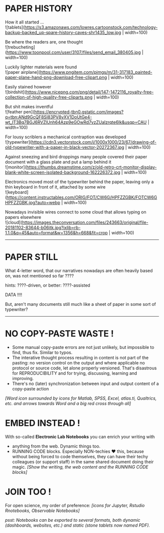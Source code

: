 # PAPER HISTORY

How it all started ...<br>![tablets](https://s3.amazonaws.com/lowres.cartoonstock.com/technology-backup-backed_up-spare-history-caves-shr1435_low.jpg | width=100)

Be where the readers are, one thought<br>![trebucheting](https://www.toonpool.com/user/3107/files/send_email_380405.jpg | width=100)

Luckily lighter materials were found<br>![paper airplane](https://www.pngitem.com/pimgs/m/31-317183_painted-paper-plane-hand-png-download-free-clipart.png | width=100)

Easily stained however<br>![birdshit](https://www.nicepng.com/png/detail/147-1472116_royalty-free-collection-of-high-quality-free-cliparts.png | width=100)

But shit makes inventful<br>![feather pen](https://encrypted-tbn0.gstatic.com/images?q=tbn:ANd9GcQF8SI83PV8vXV1DoUtGe4-wt_IT3Bq7BGJ6RVZlUnh64Azp9eGOwRd7vzZUaIzrqte6Ik&usqp=CAU | width=100)

For lousy scriblers a mechanical contraption was developed<br>![typewriter](https://cdn3.vectorstock.com/i/1000x1000/23/67/drawing-of-old-typewriter-with-a-paper-in-black-vector-20272367.jpg | width=100)

Against sneezing and bird droppings many people covered their paper document with a glass plate and put a lamp behind it<br>![monitor](https://thumbs.dreamstime.com/z/old-retro-crt-monitor-display-blank-white-screen-isolated-background-162226372.jpg | width=100)

Electronics moved most of the typewriter behind the paper, leaving only a thin keyboard in front of it, attached by some wire<br>![keyboard](https://content.instructables.com/ORIG/FOT/CW6G/HPFZZGBK/FOTCW6GHPFZZGBK.jpg?auto=webp | width=100)

Nowadays invisible wires connect to some cloud that allows typing on papers elsewhere<br>![cloud](https://images.theconversation.com/files/243663/original/file-20181102-83644-b06itk.jpg?ixlib=rb-1.1.0&q=45&auto=format&w=1356&h=668&fit=crop | width=100)

---

# PAPER STILL

What 4-letter word, that our narratives nowadays are often heavily based on, was not mentioned so far ????

hints: ????-driven, or better: ????-assisted

DATA !!!!

But, aren't many documents still much like a sheet of paper in some sort of typewriter?

---

# NO COPY-PASTE WASTE !

- Some manual copy-paste errors are not just unlikely, but impossible to find, thus fix. Similar to typos.
- The interative thought process resulting in content is not part of the pasting: no version control on the output and where applicable no protocol or source code, let alone properly versioned. That's disastrous for REPRODUCIBILITY and for trying, discussing, learning and improving.
- There's no (later) synchronization between input and output content of a copy-paste action

_[Word icon surrounded by icons for Matlab, SPSS, Excel, atlas.ti, Qualtrics, etc. and arrows towards Word and a big red cross through all]_

# EMBED INSTEAD !

With so-called **Electronic Lab Notebooks** you can enrich your writing with
- anything from the web. Dynamic things too.
- RUNNING CODE blocks. Especially NON-techies :heart: this, because without being forced to code themselves, they can have their techy colleagues (or support staff) in the same shared document doing their magic.
_[Show the writing, the web content and the RUNNING CODE blocks]_

# JOIN TOO !
For open science, my order of preference: _[icons for Jupyter, Rstudio Rnotebooks, Observable Notebooks]_

_psst: Notebooks can be exported to several formats, both dynamic (dashboards, websites, etc.) and static (stone tablets now named PDF)._
